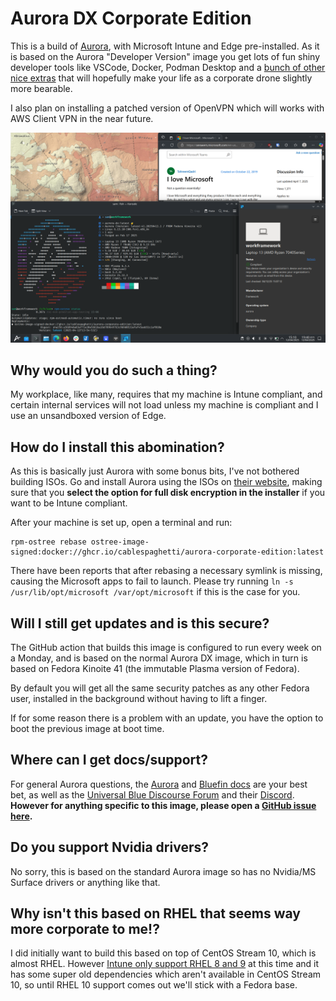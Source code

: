 # Aurora DX Corporate Edition

This is a build of [Aurora](https://getaurora.dev), with Microsoft Intune and Edge pre-installed. As it is based on the Aurora "Developer Version" image you get lots of fun shiny developer tools like VSCode, Docker, Podman Desktop and a [bunch of other nice extras](https://docs.projectbluefin.io/bluefin-dx/) that will hopefully make your life as a corporate drone slightly more bearable.

I also plan on installing a patched version of OpenVPN which will works with AWS Client VPN in the near future.

![A screenshot of a Plasma desktop with Intune, Edge showing a page about "I love Microsoft" and a terminal with Fastfetch output](screenshot.png)

## Why would you do such a thing?

My workplace, like many, requires that my machine is Intune compliant, and certain internal services will not load unless my machine is compliant and I use an unsandboxed version of Edge.

## How do I install this abomination?

As this is basically just Aurora with some bonus bits, I've not bothered building ISOs. Go and install Aurora using the ISOs on [their website](https://getaurora.dev), making sure that you **select the option for full disk encryption in the installer** if you want to be Intune compliant.

After your machine is set up, open a terminal and run:
```
rpm-ostree rebase ostree-image-signed:docker://ghcr.io/cablespaghetti/aurora-corporate-edition:latest
```

There have been reports that after rebasing a necessary symlink is missing, causing the Microsoft apps to fail to launch. Please try running `ln -s /usr/lib/opt/microsoft /var/opt/microsoft` if this is the case for you.

## Will I still get updates and is this secure?

The GitHub action that builds this image is configured to run every week on a Monday, and is based on the normal Aurora DX image, which in turn is based on Fedora Kinoite 41 (the immutable Plasma version of Fedora).

By default you will get all the same security patches as any other Fedora user, installed in the background without having to lift a finger.

If for some reason there is a problem with an update, you have the option to boot the previous image at boot time.

## Where can I get docs/support?

For general Aurora questions, the [Aurora](https://getaurora.dev) and [Bluefin docs](https://docs.projectbluefin.io/) are your best bet, as well as the [Universal Blue Discourse Forum](https://universal-blue.discourse.group) and their [Discord](https://discord.gg/WEu6BdFEtp). **However for anything specific to this image, please open a [GitHub issue here](https://github.com/cablespaghetti/aurora-corporate-edition/issues).**

## Do you support Nvidia drivers?

No sorry, this is based on the standard Aurora image so has no Nvidia/MS Surface drivers or anything like that.

## Why isn't this based on RHEL that seems way more corporate to me!?

I did initially want to build this based on top of CentOS Stream 10, which is almost RHEL. However [Intune only support RHEL 8 and 9](https://learn.microsoft.com/en-us/intune/intune-service/fundamentals/supported-devices-browsers) at this time and it has some super old dependencies which aren't available in CentOS Stream 10, so until RHEL 10 support comes out we'll stick with a Fedora base.

